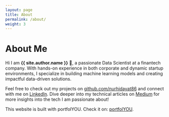 ```yaml
---
layout: page
title: About
permalink: /about/
weight: 3
---
```


# **About Me**

Hi I am **{{ site.author.name }}** :wave:, a passionate Data Scientist at a finantech company. With hands-on experience in both corporate and dynamic startup environments, I specialize in building machine learning models and creating impactful data-driven solutions.

Feel free to check out my projects on [github.com/nurhidayat86](https://github.com/nurhidayat86) and connect with me on [LinkedIn](https://www.linkedin.com/in/nurhidayatarif/). Dive deeper into my technical articles on [Medium](https://medium.com/@nurhidayat86) for more insights into the tech I am passionate about!

This website is built with portfolYOU. Check it on:
[portfolYOU](https://github.com/yousinix/portfolYOU).

<!-- <div class="row">
{% include about/skills.html title="Programming Skills" source=site.data.programming-skills %}
{% include about/skills.html title="Other Skills" source=site.data.other-skills %}
</div>

<div class="row">
{% include about/timeline.html %}
</div> -->